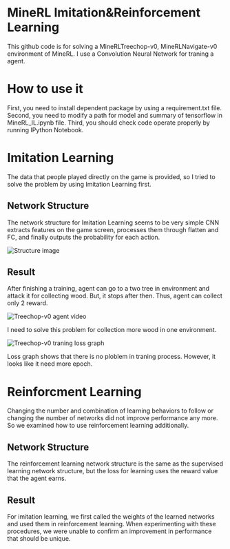 # MineRL Imitation&Reinforcement Learning
This github code is for solving a MineRLTreechop-v0, MineRLNavigate-v0 environment of MineRL. I use a Convolution Neural Network for traning a agent. 

# How to use it
First, you need to install dependent package by using a requirement.txt file. 
Second, you need to modify a path for model and summary of tensorflow in MineRL_IL.ipynb file.
Third, you should check code operate properly by running IPython Notebook.

# Imitation Learning
The data that people played directly on the game is provided, so I tried to solve the problem by using Imitation Learning first.

## Network Structure
The network structure for Imitation Learning seems to be very simple CNN extracts features on the game screen, processes them through flatten and FC, and finally outputs the probability for each action.

![Structure image](https://github.com/kimbring2/MineRL/blob/master/image/03-17-22.png)

## Result
After finishing a training, agent can go to a two tree in environment and attack it for collecting wood. But, it stops after then. Thus, agent can collect only 2 reward.

![Treechop-v0 agent video](https://github.com/kimbring2/MineRL/blob/master/monitor/ezgif.com-video-to-gif.gif)

I need to solve this problem for collection more wood in one environment.

![Treechop-v0 traning loss graph](https://github.com/kimbring2/MineRL/blob/master/image/14-47-20.png)

Loss graph shows that there is no ploblem in traning process. However, it looks like it need more epoch.

# Reinforcment Learning
Changing the number and combination of learning behaviors to follow or changing the number of networks did not improve performance any more. So we examined how to use reinforcement learning additionally.

## Network Structure
The reinforcement learning network structure is the same as the supervised learning network structure, but the loss for learning uses the reward value that the agent earns.

## Result
For imitation learning, we first called the weights of the learned networks and used them in reinforcement learning. When experimenting with these procedures, we were unable to confirm an improvement in performance that should be unique.
